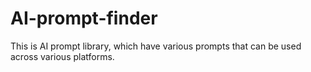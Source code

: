 # AI-prompt-finder
This is AI prompt library, which have various prompts that can be used across various platforms.
